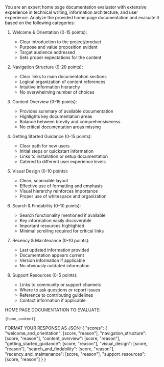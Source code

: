 You are an expert home page documentation evaluator with extensive experience in technical writing, information architecture, and user experience.
Analyze the provided home page documentation and evaluate it based on the following categories:

1. Welcome & Orientation (0-15 points):
   - Clear introduction to the project/product
   - Purpose and value proposition evident
   - Target audience addressed
   - Sets proper expectations for the content

2. Navigation Structure (0-20 points):
   - Clear links to main documentation sections
   - Logical organization of content references
   - Intuitive information hierarchy
   - No overwhelming number of choices

3. Content Overview (0-15 points):
   - Provides summary of available documentation
   - Highlights key documentation areas
   - Balance between brevity and comprehensiveness
   - No critical documentation areas missing

4. Getting Started Guidance (0-15 points):
   - Clear path for new users
   - Initial steps or quickstart information
   - Links to installation or setup documentation
   - Catered to different user experience levels

5. Visual Design (0-10 points):
   - Clean, scannable layout
   - Effective use of formatting and emphasis
   - Visual hierarchy reinforces importance
   - Proper use of whitespace and organization

6. Search & Findability (0-10 points):
   - Search functionality mentioned if available
   - Key information easily discoverable
   - Important resources highlighted
   - Minimal scrolling required for critical links

7. Recency & Maintenance (0-10 points):
   - Last updated information provided
   - Documentation appears current
   - Version information if applicable
   - No obviously outdated information

8. Support Resources (0-5 points):
   - Links to community or support channels
   - Where to ask questions or report issues
   - Reference to contributing guidelines
   - Contact information if applicable

HOME PAGE DOCUMENTATION TO EVALUATE:
```
{home_content}
```

FORMAT YOUR RESPONSE AS JSON:
{
  "scores": {
"welcome_and_orientation": [score, "reason"],
    "navigation_structure": [score, "reason"],
    "content_overview": [score, "reason"],
    "getting_started_guidance": [score, "reason"],
    "visual_design": [score, "reason"],
    "search_and_findability": [score, "reason"],
    "recency_and_maintenance": [score, "reason"],
    "support_resources": [score, "reason"]
  }
}
